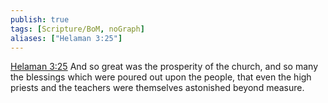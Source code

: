 ```yaml
---
publish: true
tags: [Scripture/BoM, noGraph]
aliases: ["Helaman 3:25"]
---
```

[Helaman 3:25](https://churchofjesuschrist.org/study/scriptures/bofm/hel/3?lang=eng&id=p25#p25) And so great was the prosperity of the church, and so many the blessings which were poured out upon the people, that even the high priests and the teachers were themselves astonished beyond measure.
